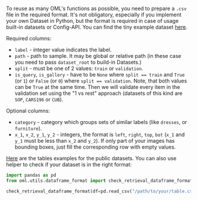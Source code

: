 To reuse as many OML's functions as possible, you need to prepare a `.csv` file in the required format.
It's not obligatory, especially if you implement your own Dataset in Python, but the format is required in case
of usage built-in datasets or Config-API. You can find the tiny example dataset [here](https://drive.google.com/drive/folders/1plPnwyIkzg51-mLUXWTjREHgc1kgGrF4).

Required columns:
* `label` - integer value indicates the label.
* `path` - path to sample. It may be global or relative path (in these case you need to pass `dataset_root` to build-in Datasets.)
* `split` - must be one of 2 values: `train` or `validation`.
* `is_query`, `is_gallery` - have to be `None` where `split == train` and `True` (or `1`)
  or `False` (or `0`) where `split == validation`. Note, that both values can be `True` at
  the same time. Then we will validate every item
  in the validation set using the "1 vs rest" approach (datasets of this kind are `SOP`, `CARS196` or `CUB`).

Optional columns:
* `category` - category which groups sets of similar labels (like `dresses`, or `furniture`).
* `x_1`, `x_2`, `y_1`, `y_2` - integers, the format is `left`, `right`, `top`, `bot` (`x_1` and `y_1` must be less than `x_2` and `y_2`).
  If only part of your images has bounding boxes, just fill the corresponding row with empty values.

[Here](https://drive.google.com/drive/folders/12QmUbDrKk7UaYGHreQdz5_nPfXG3klNc?usp=sharing)
are the tables examples for the public datasets. You can also use helper to check if your dataset
is in the right format:
```python
import pandas as pd
from oml.utils.dataframe_format import check_retrieval_dataframe_format

check_retrieval_dataframe_format(df=pd.read_csv("/path/to/your/table.csv"), dataset_root="/path/to/your/datasets/root/")
```
